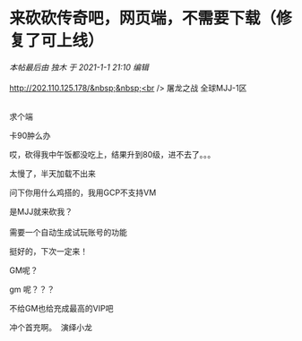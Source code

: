# 来砍砍传奇吧，网页端，不需要下载（修复了可上线）


<i class="pstatus"> 本帖最后由 独木 于 2021-1-1 21:10 编辑 </i><br />
<br />
http://202.110.125.178/&nbsp;&nbsp;<br />
屠龙之战 全球MJJ-1区<br />
<br />


求个端<img id="aimg_G6JtU" onclick="zoom(this, this.src, 0, 0, 0)" class="zoom" src="https://cdn.jsdelivr.net/gh/hishis/forum-master/public/images/patch.gif" onmouseover="img_onmouseoverfunc(this)" onload="thumbImg(this)" border="0" alt="" />

卡90肿么办

哎，砍得我中午饭都没吃上，结果升到80级，进不去了。。。

太慢了，半天加载不出来

问下你用什么鸡搭的，我用GCP不支持VM<img src="static/image/smiley/default/mad.gif" smilieid="11" border="0" alt="" />

是MJJ就来砍我？<br />
<br />
需要一个自动生成试玩账号的功能

挺好的，下次一定来！

GM呢？

gm 呢？？？

不给GM也给充成最高的VIP吧

<img src="static/image/smiley/default/lol.gif" smilieid="12" border="0" alt="" /><img src="static/image/smiley/default/lol.gif" smilieid="12" border="0" alt="" /><img src="static/image/smiley/default/lol.gif" smilieid="12" border="0" alt="" />冲个首充啊。&nbsp;&nbsp;演绎小龙

